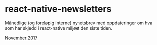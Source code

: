 # react-native-newsletters
Månedlige (og foreløpig interne) nyhetsbrev  med oppdateringer om hva som har skjedd i react-native miljøet den siste tiden.

[November 2017](https://github.com/agensdev/react-native-newsletters/blob/master/2017-11.md)
